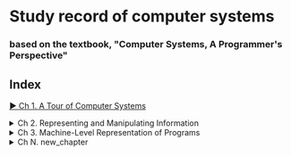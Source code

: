 # Study record of computer systems
### based on the textbook, "Computer Systems, A Programmer's Perspective"

## Index

<a href="https://github.com/JoonHyeok-hozy-Kim/computer_systems_study/blob/main/contents/ch_01/note.md">▶ Ch 1. A Tour of Computer Systems</a>

<details>
<summary>Ch 2. Representing and Manipulating Information</summary>
<p>

|Sub Chapter |Keywords|
|:-----------|:-------|
|[2.1 Information Storage](https://github.com/JoonHyeok-hozy-Kim/computer_systems_study/blob/main/contents/ch_02/notes/01.md)| words; data size; addressing; byte ordering; little endian; big endian; bi endian; boolean; bit-level operations; in-place swap; bit-masking; logical operations; shift operations; logical right shift; arithmetic right shift;|
|[2.2 Integer Representations](https://github.com/JoonHyeok-hozy-Kim/computer_systems_study/blob/main/contents/ch_02/notes/02.md)| integral data types; unsigned encodings; bijection; two's-complement encodings; zero extension; sign extension; truncation;|
|[2.3 Integer Arithmetic](https://github.com/JoonHyeok-hozy-Kim/computer_systems_study/blob/main/contents/ch_02/notes/03.md)| unsigned addition; modular addition; overflow; abelian group; additive inverse; two's-complement addition; positive overflow; negative overflow; two's-complement negation; -x = ~x + 1; two's-complement multiplication; multiplication by constants; dividing by powers of two;|
|[2.4 Floating Point](https://github.com/JoonHyeok-hozy-Kim/computer_systems_study/blob/main/contents/ch_02/notes/04.md)| fractional binary numbers; binary point; IEEE floating-point standard; single precision format; double precision format; exponent part; fractional binary part; significand(정수부); normalized value; implied leading one(1); denormalized value; special value; gradual underflow; Not a Number(NaN); round-to-even; round-toward-zero; round-down; round-up; floating-point addition; floating-point multiplication; float data type; double data type; long double data type(C99); casting between float/double and int;|
* [Practice Problems](https://github.com/JoonHyeok-hozy-Kim/computer_systems_study/blob/main/contents/ch_02/problems/practice_problems.md)
* [Homework Problems](https://github.com/JoonHyeok-hozy-Kim/computer_systems_study/blob/main/contents/ch_02/problems/hw_problems.md)  

</p>   
</details>

<details>
<summary>Ch 3. Machine-Level Representation of Programs</summary>
<p>

|Sub Chapter |Keywords|
|:-----------|:-------|
|[3.1 A Historical Perspective](https://github.com/JoonHyeok-hozy-Kim/computer_systems_study/blob/main/contents/ch_03/notes/01.md)|8086; 80286; i386; i486; Pentium; Core 2; Core i7; IA32; x86-64;|
|[3.2 Program Encodings](https://github.com/JoonHyeok-hozy-Kim/computer_systems_study/blob/main/contents/ch_03/notes/02.md)|machine-level code; instruction set architecture(ISA); program counter(IA32); integer register file; condition code registers; floating-point registers; program memory; gcc; disassembler; optimization; ATT assembly-format; Intel assembly-format;|
|[3.3 Data Types](https://github.com/JoonHyeok-hozy-Kim/computer_systems_study/blob/main/contents/ch_03/notes/03.md)||

</p>   
</details>


<details>
<summary>Ch N. new_chapter </summary>
<p>
|Sub Chapter |Keywords|
|:-----------|:-------|
|[N.1 sub_chapter](https://github.com/JoonHyeok-hozy-Kim/computer_systems_study/blob/main/contents/ch_03/notes/01.md)||
|||
|||
|||
</p>   
</details>
